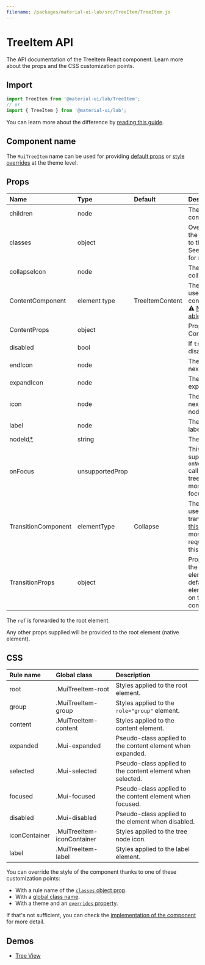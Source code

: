 ```yaml
---
filename: /packages/material-ui-lab/src/TreeItem/TreeItem.js
---
```


<!--- This documentation is automatically generated, do not try to edit it. -->

# TreeItem API

<p class="description">The API documentation of the TreeItem React component. Learn more about the props and the CSS customization points.</p>

## Import

```js
import TreeItem from '@material-ui/lab/TreeItem';
// or
import { TreeItem } from '@material-ui/lab';
```

You can learn more about the difference by [reading this guide](/guides/minimizing-bundle-size/).



## Component name

The `MuiTreeItem` name can be used for providing [default props](/customization/globals/#default-props) or [style overrides](/customization/globals/#css) at the theme level.

## Props

| Name | Type | Default | Description |
|:-----|:-----|:--------|:------------|
| <span class="prop-name">children</span> | <span class="prop-type">node</span> |  | The content of the component. |
| <span class="prop-name">classes</span> | <span class="prop-type">object</span> |  | Override or extend the styles applied to the component. See [CSS API](#css) below for more details. |
| <span class="prop-name">collapseIcon</span> | <span class="prop-type">node</span> |  | The icon used to collapse the node. |
| <span class="prop-name">ContentComponent</span> | <span class="prop-type">element type</span> | <span class="prop-default">TreeItemContent</span> | The component used for the content node.<br>⚠️ [Needs to be able to hold a ref](/guides/composition/#caveat-with-refs). |
| <span class="prop-name">ContentProps</span> | <span class="prop-type">object</span> |  | Props applied to ContentComponent |
| <span class="prop-name">disabled</span> | <span class="prop-type">bool</span> |  | If `true`, the node is disabled. |
| <span class="prop-name">endIcon</span> | <span class="prop-type">node</span> |  | The icon displayed next to a end node. |
| <span class="prop-name">expandIcon</span> | <span class="prop-type">node</span> |  | The icon used to expand the node. |
| <span class="prop-name">icon</span> | <span class="prop-type">node</span> |  | The icon to display next to the tree node's label. |
| <span class="prop-name">label</span> | <span class="prop-type">node</span> |  | The tree node label. |
| <span class="prop-name required">nodeId<abbr title="required">*</abbr></span> | <span class="prop-type">string</span> |  | The id of the node. |
| <span class="prop-name">onFocus</span> | <span class="prop-type">unsupportedProp</span> |  | This prop isn't supported. Use the `onNodeFocus` callback on the tree if you need to monitor a node's focus. |
| <span class="prop-name">TransitionComponent</span> | <span class="prop-type">elementType</span> | <span class="prop-default">Collapse</span> | The component used for the transition. [Follow this guide](/components/transitions/#transitioncomponent-prop) to learn more about the requirements for this component. |
| <span class="prop-name">TransitionProps</span> | <span class="prop-type">object</span> |  | Props applied to the transition element. By default, the element is based on this [`Transition`](http://reactcommunity.org/react-transition-group/transition) component. |

The `ref` is forwarded to the root element.

Any other props supplied will be provided to the root element (native element).

## CSS

| Rule name | Global class | Description |
|:-----|:-------------|:------------|
| <span class="prop-name">root</span> | <span class="prop-name">.MuiTreeItem-root</span> | Styles applied to the root element.
| <span class="prop-name">group</span> | <span class="prop-name">.MuiTreeItem-group</span> | Styles applied to the `role="group"` element.
| <span class="prop-name">content</span> | <span class="prop-name">.MuiTreeItem-content</span> | Styles applied to the content element.
| <span class="prop-name">expanded</span> | <span class="prop-name">.Mui-expanded</span> | Pseudo-class applied to the content element when expanded.
| <span class="prop-name">selected</span> | <span class="prop-name">.Mui-selected</span> | Pseudo-class applied to the content element when selected.
| <span class="prop-name">focused</span> | <span class="prop-name">.Mui-focused</span> | Pseudo-class applied to the content element when focused.
| <span class="prop-name">disabled</span> | <span class="prop-name">.Mui-disabled</span> | Pseudo-class applied to the element when disabled.
| <span class="prop-name">iconContainer</span> | <span class="prop-name">.MuiTreeItem-iconContainer</span> | Styles applied to the tree node icon.
| <span class="prop-name">label</span> | <span class="prop-name">.MuiTreeItem-label</span> | Styles applied to the label element.

You can override the style of the component thanks to one of these customization points:

- With a rule name of the [`classes` object prop](/customization/components/#overriding-styles-with-classes).
- With a [global class name](/customization/components/#overriding-styles-with-global-class-names).
- With a theme and an [`overrides` property](/customization/globals/#css).

If that's not sufficient, you can check the [implementation of the component](https://github.com/mui-org/material-ui/blob/next/packages/material-ui-lab/src/TreeItem/TreeItem.js) for more detail.

## Demos

- [Tree View](/components/tree-view/)


